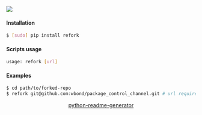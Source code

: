 <!--
https://pypi.org/project/readme-generator/
https://pypi.org/project/python-readme-generator/
-->

[![](https://img.shields.io/badge/OS-Unix-blue.svg?longCache=True)]()

#### Installation
```bash
$ [sudo] pip install refork
```

#### Scripts usage
```bash
usage: refork [url]
```

#### Examples
```bash
$ cd path/to/forked-repo
$ refork git@github.com:wbond/package_control_channel.git # url required 1 time only
```

<p align="center">
    <a href="https://pypi.org/project/python-readme-generator/">python-readme-generator</a>
</p>
